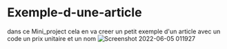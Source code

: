 # Exemple-d-une-article
dans ce Mini_project cela en va creer un petit exemple d'un article avec un code un prix unitaire et un nom
![Screenshot 2022-06-05 011927](https://user-images.githubusercontent.com/96800858/172029864-0b2fe2dd-d265-46b2-973e-2adf419f394f.png)
